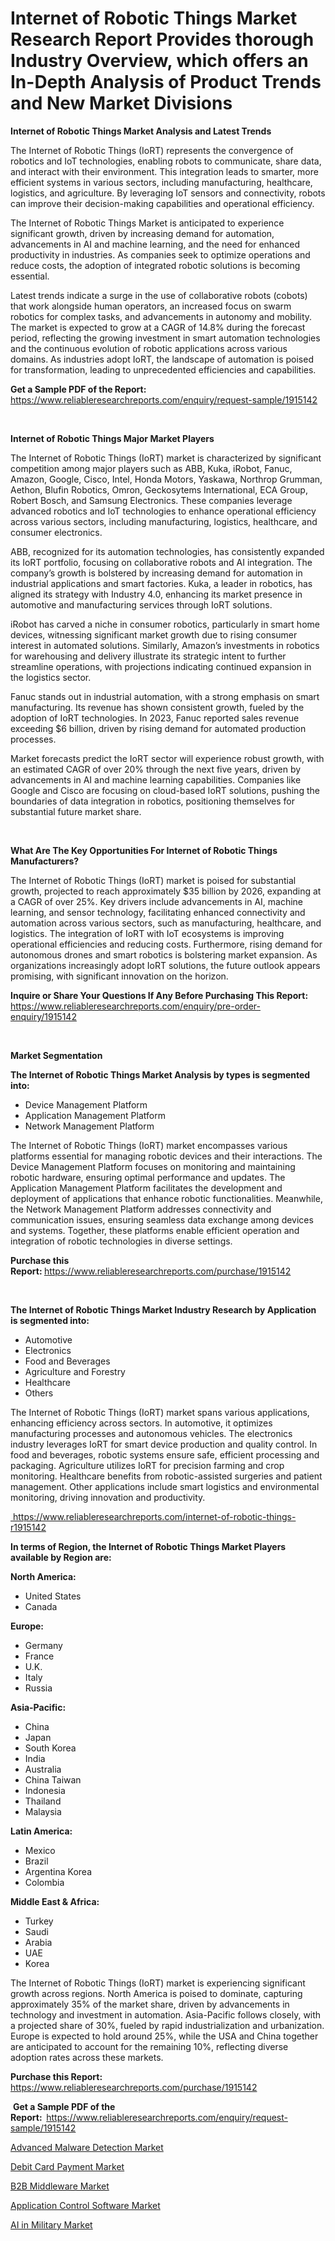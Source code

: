 <p><h1>Internet of Robotic Things Market Research Report Provides thorough Industry Overview, which offers an In-Depth Analysis of Product Trends and New Market Divisions</h1></p><p><strong>Internet of Robotic Things Market Analysis and Latest Trends</strong></p>
<p><p>The Internet of Robotic Things (IoRT) represents the convergence of robotics and IoT technologies, enabling robots to communicate, share data, and interact with their environment. This integration leads to smarter, more efficient systems in various sectors, including manufacturing, healthcare, logistics, and agriculture. By leveraging IoT sensors and connectivity, robots can improve their decision-making capabilities and operational efficiency.</p><p>The Internet of Robotic Things Market is anticipated to experience significant growth, driven by increasing demand for automation, advancements in AI and machine learning, and the need for enhanced productivity in industries. As companies seek to optimize operations and reduce costs, the adoption of integrated robotic solutions is becoming essential.</p><p>Latest trends indicate a surge in the use of collaborative robots (cobots) that work alongside human operators, an increased focus on swarm robotics for complex tasks, and advancements in autonomy and mobility. The market is expected to grow at a CAGR of 14.8% during the forecast period, reflecting the growing investment in smart automation technologies and the continuous evolution of robotic applications across various domains. As industries adopt IoRT, the landscape of automation is poised for transformation, leading to unprecedented efficiencies and capabilities.</p></p>
<p><strong>Get a Sample PDF of the Report:&nbsp;</strong> <a href="https://www.reliableresearchreports.com/enquiry/request-sample/1915142?utm_campaign=41&utm_medium=2&utm_source=Github&utm_content=ia&utm_term=10032025&utm_id=internet-of-robotic-things">https://www.reliableresearchreports.com/enquiry/request-sample/1915142</a></p>
<p>&nbsp;</p>
<p><strong>Internet of Robotic Things Major Market Players</strong></p>
<p><p>The Internet of Robotic Things (IoRT) market is characterized by significant competition among major players such as ABB, Kuka, iRobot, Fanuc, Amazon, Google, Cisco, Intel, Honda Motors, Yaskawa, Northrop Grumman, Aethon, Blufin Robotics, Omron, Geckosytems International, ECA Group, Robert Bosch, and Samsung Electronics. These companies leverage advanced robotics and IoT technologies to enhance operational efficiency across various sectors, including manufacturing, logistics, healthcare, and consumer electronics.</p><p>ABB, recognized for its automation technologies, has consistently expanded its IoRT portfolio, focusing on collaborative robots and AI integration. The company’s growth is bolstered by increasing demand for automation in industrial applications and smart factories. Kuka, a leader in robotics, has aligned its strategy with Industry 4.0, enhancing its market presence in automotive and manufacturing services through IoRT solutions.</p><p>iRobot has carved a niche in consumer robotics, particularly in smart home devices, witnessing significant market growth due to rising consumer interest in automated solutions. Similarly, Amazon’s investments in robotics for warehousing and delivery illustrate its strategic intent to further streamline operations, with projections indicating continued expansion in the logistics sector.</p><p>Fanuc stands out in industrial automation, with a strong emphasis on smart manufacturing. Its revenue has shown consistent growth, fueled by the adoption of IoRT technologies. In 2023, Fanuc reported sales revenue exceeding $6 billion, driven by rising demand for automated production processes.</p><p>Market forecasts predict the IoRT sector will experience robust growth, with an estimated CAGR of over 20% through the next five years, driven by advancements in AI and machine learning capabilities. Companies like Google and Cisco are focusing on cloud-based IoRT solutions, pushing the boundaries of data integration in robotics, positioning themselves for substantial future market share.</p></p>
<p>&nbsp;</p>
<p><strong>What Are The Key Opportunities For Internet of Robotic Things Manufacturers?</strong></p>
<p><p>The Internet of Robotic Things (IoRT) market is poised for substantial growth, projected to reach approximately $35 billion by 2026, expanding at a CAGR of over 25%. Key drivers include advancements in AI, machine learning, and sensor technology, facilitating enhanced connectivity and automation across various sectors, such as manufacturing, healthcare, and logistics. The integration of IoRT with IoT ecosystems is improving operational efficiencies and reducing costs. Furthermore, rising demand for autonomous drones and smart robotics is bolstering market expansion. As organizations increasingly adopt IoRT solutions, the future outlook appears promising, with significant innovation on the horizon.</p></p>
<p><strong>Inquire or Share Your Questions If Any Before Purchasing This Report:</strong> <a href="https://www.reliableresearchreports.com/enquiry/pre-order-enquiry/1915142?utm_campaign=41&utm_medium=2&utm_source=Github&utm_content=ia&utm_term=10032025&utm_id=internet-of-robotic-things">https://www.reliableresearchreports.com/enquiry/pre-order-enquiry/1915142</a></p>
<p>&nbsp;</p>
<p><strong>Market Segmentation</strong></p>
<p><strong>The Internet of Robotic Things Market Analysis by types is segmented into:</strong></p>
<p><ul><li>Device Management Platform</li><li>Application Management Platform</li><li>Network Management Platform</li></ul></p>
<p><p>The Internet of Robotic Things (IoRT) market encompasses various platforms essential for managing robotic devices and their interactions. The Device Management Platform focuses on monitoring and maintaining robotic hardware, ensuring optimal performance and updates. The Application Management Platform facilitates the development and deployment of applications that enhance robotic functionalities. Meanwhile, the Network Management Platform addresses connectivity and communication issues, ensuring seamless data exchange among devices and systems. Together, these platforms enable efficient operation and integration of robotic technologies in diverse settings.</p></p>
<p><strong>Purchase this Report:&nbsp;</strong><a href="https://www.reliableresearchreports.com/purchase/1915142?utm_campaign=41&utm_medium=2&utm_source=Github&utm_content=ia&utm_term=10032025&utm_id=internet-of-robotic-things">https://www.reliableresearchreports.com/purchase/1915142</a></p>
<p>&nbsp;</p>
<p><strong>The Internet of Robotic Things Market Industry Research by Application is segmented into:</strong></p>
<p><ul><li>Automotive</li><li>Electronics</li><li>Food and Beverages</li><li>Agriculture and Forestry</li><li>Healthcare</li><li>Others</li></ul></p>
<p><p>The Internet of Robotic Things (IoRT) market spans various applications, enhancing efficiency across sectors. In automotive, it optimizes manufacturing processes and autonomous vehicles. The electronics industry leverages IoRT for smart device production and quality control. In food and beverages, robotic systems ensure safe, efficient processing and packaging. Agriculture utilizes IoRT for precision farming and crop monitoring. Healthcare benefits from robotic-assisted surgeries and patient management. Other applications include smart logistics and environmental monitoring, driving innovation and productivity.</p></p>
<p><a href="https://www.reliableresearchreports.com/internet-of-robotic-things-r1915142?utm_campaign=41&utm_medium=2&utm_source=Github&utm_content=ia&utm_term=10032025&utm_id=internet-of-robotic-things">&nbsp;https://www.reliableresearchreports.com/internet-of-robotic-things-r1915142</a></p>
<p><strong>In terms of Region, the Internet of Robotic Things Market Players available by Region are:</strong></p>
<p>
    <p> <strong> North America: </strong>
        <ul>
            <li>United States</li>
            <li>Canada</li>
        </ul>
        </p> 
    <p> <strong> Europe: </strong>
        <ul>
            <li>Germany</li>
            <li>France</li>
            <li>U.K.</li>
            <li>Italy</li>
            <li>Russia</li>
        </ul>
        </p> 
    <p> <strong> Asia-Pacific: </strong>
        <ul>
            <li>China</li>
            <li>Japan</li>
            <li>South Korea</li>
            <li>India</li>
            <li>Australia</li>
            <li>China Taiwan</li>
            <li>Indonesia</li>
            <li>Thailand</li>
            <li>Malaysia</li>
        </ul>
        </p> 
    <p> <strong> Latin America: </strong>
        <ul>
            <li>Mexico</li>
            <li>Brazil</li>
            <li>Argentina Korea</li>
            <li>Colombia</li>
        </ul>
        </p> 
    <p> <strong> Middle East & Africa: </strong>
        <ul>
            <li>Turkey</li>
            <li>Saudi</li>
            <li>Arabia</li>
            <li>UAE</li>
            <li>Korea</li>
        </ul>
    </p>
    </p>
<p><p>The Internet of Robotic Things (IoRT) market is experiencing significant growth across regions. North America is poised to dominate, capturing approximately 35% of the market share, driven by advancements in technology and investment in automation. Asia-Pacific follows closely, with a projected share of 30%, fueled by rapid industrialization and urbanization. Europe is expected to hold around 25%, while the USA and China together are anticipated to account for the remaining 10%, reflecting diverse adoption rates across these markets.</p></p>
<p><strong>Purchase this Report: </strong><a href="https://www.reliableresearchreports.com/purchase/1915142?utm_campaign=41&utm_medium=2&utm_source=Github&utm_content=ia&utm_term=10032025&utm_id=internet-of-robotic-things">https://www.reliableresearchreports.com/purchase/1915142</a></p>
<p>&nbsp;<strong>Get a Sample PDF of the Report:&nbsp;&nbsp;</strong><a href="https://www.reliableresearchreports.com/enquiry/request-sample/1915142?utm_campaign=41&utm_medium=2&utm_source=Github&utm_content=ia&utm_term=10032025&utm_id=internet-of-robotic-things">https://www.reliableresearchreports.com/enquiry/request-sample/1915142</a></p>
<p><strong></strong></p>
<p><p><a href="https://github.com/kukolkasimo5/Market-Research-Report-List-1/blob/main/advanced-malware-detection-market.md?utm_campaign=41&utm_medium=2&utm_source=Github&utm_content=ia&utm_term=10032025&utm_id=internet-of-robotic-things">Advanced Malware Detection Market</a></p><p><a href="https://github.com/shafriusizi/Market-Research-Report-List-1/blob/main/debit-card-payment-market.md?utm_campaign=41&utm_medium=2&utm_source=Github&utm_content=ia&utm_term=10032025&utm_id=internet-of-robotic-things">Debit Card Payment Market</a></p><p><a href="https://github.com/sutrejaron/Market-Research-Report-List-1/blob/main/b2b-middleware-market.md?utm_campaign=41&utm_medium=2&utm_source=Github&utm_content=ia&utm_term=10032025&utm_id=internet-of-robotic-things">B2B Middleware Market</a></p><p><a href="https://github.com/beyeagamizjp/Market-Research-Report-List-1/blob/main/application-control-software-market.md?utm_campaign=41&utm_medium=2&utm_source=Github&utm_content=ia&utm_term=10032025&utm_id=internet-of-robotic-things">Application Control Software Market</a></p><p><a href="https://github.com/mudgeadamsvx/Market-Research-Report-List-1/blob/main/ai-in-military-market.md?utm_campaign=41&utm_medium=2&utm_source=Github&utm_content=ia&utm_term=10032025&utm_id=internet-of-robotic-things">AI in Military Market</a></p></p>